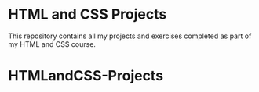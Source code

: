# HTML and CSS Projects

This repository contains all my projects and exercises completed as part of my HTML and CSS course. 
# HTMLandCSS-Projects
